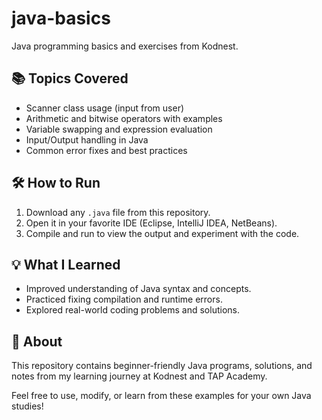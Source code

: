 
# java-basics

Java programming basics and exercises from Kodnest.

## 📚 Topics Covered
- Scanner class usage (input from user)
- Arithmetic and bitwise operators with examples
- Variable swapping and expression evaluation
- Input/Output handling in Java
- Common error fixes and best practices

## 🛠 How to Run
1. Download any `.java` file from this repository.
2. Open it in your favorite IDE (Eclipse, IntelliJ IDEA, NetBeans).
3. Compile and run to view the output and experiment with the code.

## 💡 What I Learned
- Improved understanding of Java syntax and concepts.
- Practiced fixing compilation and runtime errors.
- Explored real-world coding problems and solutions.

## 🚀 About
This repository contains beginner-friendly Java programs, solutions, and notes from my learning journey at Kodnest and TAP Academy.

Feel free to use, modify, or learn from these examples for your own Java studies!
